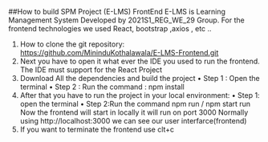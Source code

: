 ##How to build SPM Project (E-LMS) FrontEnd
E-LMS is Learning Management System Developed by 2021S1_REG_WE_29 Group. For the frontend technologies we used React, bootstrap ,axios , etc ..
1.	How to clone the git repository:
https://github.com/MininduKothalawala/E-LMS-Frontend.git
2.	Next you have to open it what ever the IDE you used to run the frontend. The IDE must support for the React Project
3.	Download All the dependencies and build the project
•	Step 1 : Open the terminal
•	Step 2 : Run the command : npm install
4.	After that you have to run the project in your local environment:
•	Step 1: open the terminal
•	Step 2:Run the command npm run / npm start run
Now the frontend will start in locally it will run on port 3000
Normally using http://localhost:3000 we can see our user interfarce(frontend)
5.	If you want to terminate the frontend use clt+c 
